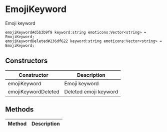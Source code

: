 # EmojiKeyword
Emoji keyword

```
emojiKeyword#d5b3b9f9 keyword:string emoticons:Vector<string> = EmojiKeyword;
emojiKeywordDeleted#236df622 keyword:string emoticons:Vector<string> = EmojiKeyword;
```

## Constructors
| Constructor | Description |
| ---- | ----------- |
| emojiKeyword | Emoji keyword |
| emojiKeywordDeleted | Deleted emoji keyword |


## Methods
| Method | Description |
| ---- | ----------- |



